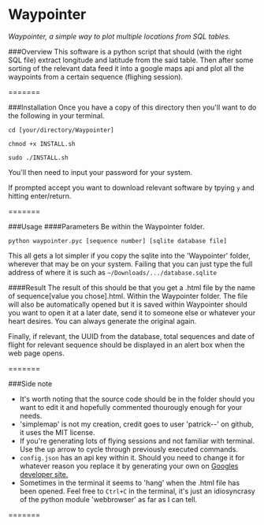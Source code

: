 # Waypointer
*Waypointer, a simple way to plot multiple locations from SQL tables.*

###Overview
This software is a python script that should (with the right SQL file) extract longitude
and latitude from the said table. Then after some sorting of the relevant data feed it into
a google maps api and plot all the waypoints from a certain sequence (flighing session).

=======

###Installation
Once you have a copy of this directory then you'll want to do the following in your terminal.

`cd [your/directory/Waypointer]`

`chmod +x INSTALL.sh`

`sudo ./INSTALL.sh`

You'll then need to input your password for your system.

If prompted accept you want to download relevant software by tpying `y` and hitting enter/return.

=======

###Usage
####Parameters
Be within the Waypointer folder.

`python waypointer.pyc [sequence number] [sqlite database file]`

This all gets a lot simpler if you copy the sqlite into the 'Waypointer' folder, wherever that may be on 
your system. Failing that you can just type the full address of where it is such as `~/Downloads/.../database.sqlite`

####Result
The result of this should be that you get a .html file by the name of sequence[value you chose].html. Within the
Waypointer folder. The file will also be automatically opened but it is saved within Waypointer should you want to open
it at a later date, send it to someone else or whatever your heart desires. You can always generate the original again.

Finally, if relevant, the UUID from the database, total sequences and date of flight for relevant sequence should 
be displayed in an alert box when the web page opens.

=======

###Side note
* It's worth noting that the source code should be in the folder should you want to edit it and hopefully commented thourougly 
enough for your needs.
* 'simplemap' is not my creation, credit goes to user 'patrick--' on github, it uses the MIT license.
* If you're generating lots of flying sessions and not familiar with terminal. Use the up arrow to cycle through previously 
executed commands.
* `config.json` has an api key within it. Should you need to change it for whatever reason you replace it by generating your own
on [Googles developer site.](https://developers.google.com/maps/documentation/javascript/get-api-key)
* Sometimes in the terminal it seems to 'hang' when the .html file has been opened. Feel free to `Ctrl+C` in the terminal, it's just
an idiosyncrasy of the python module 'webbrowser' as far as I can tell.

=======